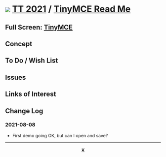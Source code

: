 # [![](https://pushme-pullyou.github.io/tootoo-2021/lib/assets/icons/mark-github.svg )](https://github.com/pushme-pullyou/tootoo-2021/ "Source code on GitHub" ) [TT 2021]( https://pushme-pullyou.github.io/tootoo-2021/ "Home page" ) / [TinyMCE Read Me]( https://pushme-pullyou.github.io/tootoo-2021/#sandbox/libraries/tinumce/README.md)


<!--@@@
<div class=iframe-resize ><iframe src=https://pushme-pullyou.github.io/tootoo-2021/ sandbox/libraries/tinumce/ height=100% width=100% ></iframe></div>
_"TinyMCE" in a resizable window. One finger to rotate. Two to zoom._
@@@-->

## Full Screen: [TinyMCE]( https://pushme-pullyou.github.io/tootoo-2021/sandbox/libraries/tinumce/ )


## Concept


## To Do / Wish List


## Issues


## Links of Interest


## Change Log


### 2021-08-08

* First demo going OK, but can I open and save?




***

<center title="Hello! Click me to go up to the top" ><a class=aDingbat href=javascript:window.scrollTo(0,0);> ❦ </a></center>
